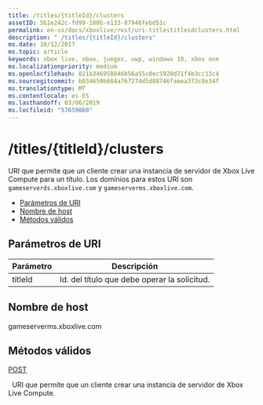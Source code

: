 ```yaml
---
title: /titles/{titleId}/clusters
assetID: 5b1e242c-fd99-180b-e133-87946febd51c
permalink: en-us/docs/xboxlive/rest/uri-titlestitleidclusters.html
description: " /titles/{titleId}/clusters"
ms.date: 10/12/2017
ms.topic: article
keywords: xbox live, xbox, juegos, uwp, windows 10, xbox one
ms.localizationpriority: medium
ms.openlocfilehash: 821b346958846b56a55c0ec5920d71f4b3cc13c4
ms.sourcegitcommit: b034650b684a767274d5d88746faeea373c8e34f
ms.translationtype: MT
ms.contentlocale: es-ES
ms.lasthandoff: 03/06/2019
ms.locfileid: "57659860"
---
```

# <a name="titlestitleidclusters"></a>/titles/{titleId}/clusters
URI que permite que un cliente crear una instancia de servidor de Xbox Live Compute para un título. Los dominios para estos URI son `gameserverds.xboxlive.com` y `gameserverms.xboxlive.com`.
 
  * [Parámetros de URI](#ID4EU)
  * [Nombre de host](#ID4EIB)
  * [Métodos válidos](#ID4EPB)
 
<a id="ID4EU"></a>

 
## <a name="uri-parameters"></a>Parámetros de URI
 
| Parámetro| Descripción| 
| --- | --- | 
| titleId| Id. del título que debe operar la solicitud.| 
  
<a id="ID4EIB"></a>

 
## <a name="host-name"></a>Nombre de host
 
gameserverms.xboxlive.com
  
<a id="ID4EPB"></a>

 
## <a name="valid-methods"></a>Métodos válidos
  
[POST](uri-titlestitleidclusters-post.md)
 
&nbsp;&nbsp;URI que permite que un cliente crear una instancia de servidor de Xbox Live Compute.
   